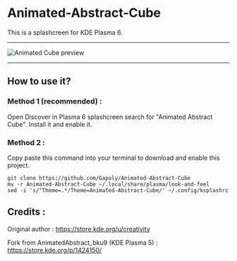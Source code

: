 # Animated-Abstract-Cube
This is a splashcreen for KDE Plasma 6.

---

![Animated Cube preview](contents/previews/cube.gif)

---

## How to use it?

### Method 1 (recommended) :

Open Discover in Plasma 6 splashcreen search for "Animated Abstract Cube". Install it and enable it.

### Method 2 :

Copy paste this command into your terminal to download and enable this project.

```shell
git clone https://github.com/Gapoly/Animated-Abstract-Cube
mv -r Animated-Abstract-Cube ~/.local/share/plasma/look-and-feel
sed -i 's/^Theme=.*/Theme=Animated-Abstract-Cube/' ~/.config/ksplashrc
```

## Credits :

Original author : https://store.kde.org/u/creativity

Fork from AnimatedAbstract_bku9 (KDE Plasma 5) : https://store.kde.org/p/1424150/
